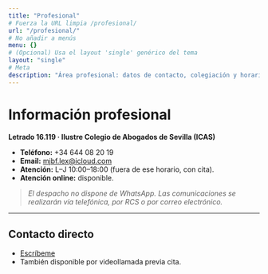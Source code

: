 ```yaml
---
title: "Profesional"
# Fuerza la URL limpia /profesional/
url: "/profesional/"
# No añadir a menús
menu: {}
# (Opcional) Usa el layout 'single' genérico del tema
layout: "single"
# Meta
description: "Área profesional: datos de contacto, colegiación y horario"
---
```


# Información profesional

**Letrado 16.119 · Ilustre Colegio de Abogados de Sevilla (ICAS)**

- **Teléfono:** +34 644 08 20 19  
- **Email:** mjbf.lex@icloud.com  
- **Atención:** L–J 10:00–18:00 (fuera de ese horario, con cita).  
- **Atención online:** disponible.

> *El despacho no dispone de WhatsApp. Las comunicaciones se realizarán vía telefónica, por RCS o por correo electrónico.*

---

## Contacto directo

- [Escríbeme](mailto:mjbf.lex@icloud.com)  
- También disponible por videollamada previa cita.

